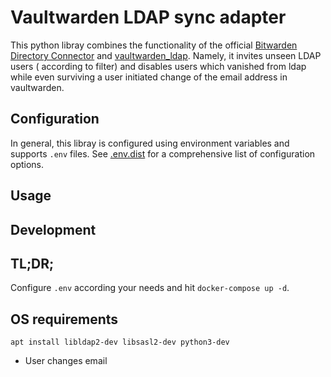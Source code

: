 # Vaultwarden LDAP sync adapter

This python libray combines the functionality of the
official [Bitwarden Directory Connector](https://bitwarden.com/help/directory-sync/)
and [vaultwarden_ldap](https://github.com/ViViDboarder/vaultwarden_ldap). Namely, it invites unseen LDAP users (
according to filter) and disables users which vanished from ldap while even surviving
a user initiated change of the email address in vaultwarden.

## Configuration

In general, this libray is configured using environment variables and supports `.env` files. See [.env.dist](.env.dist)
for a comprehensive list of configuration options.

## Usage

## Development

## TL;DR;

Configure `.env` according your needs and hit `docker-compose up -d`. 

## OS requirements

```shell
apt install libldap2-dev libsasl2-dev python3-dev
```

- User changes email


